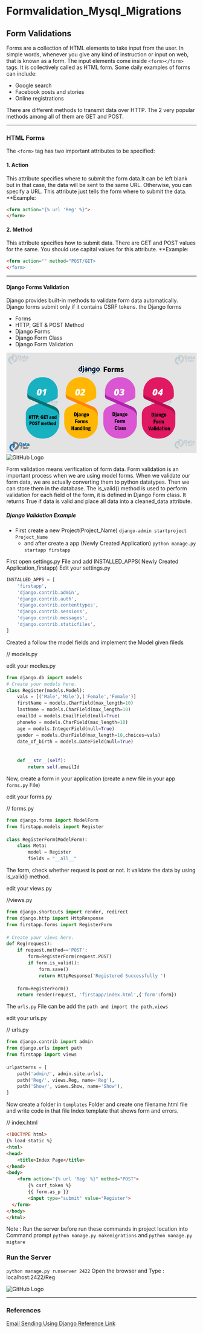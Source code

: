 # Formvalidation_Mysql_Migrations

## Form Validations

Forms are a collection of HTML elements to take input from the user. In simple words, whenever you give any kind of instruction or input on web, that is known as a form.
The input elements come inside ```<form></form>``` tags. It is collectively called as HTML form. 
Some daily examples of forms can include:
* Google search
* Facebook posts and stories
* Online registrations

There are different methods to transmit data over HTTP. The 2 very popular methods among all of them are GET and POST.
____

### HTML Forms

The ``` <form> ``` tag has two important attributes to be specified:

#### 1. Action
This attribute specifies where to submit the form data.It can be left blank but in that case, the data will be sent to the same URL. Otherwise, you can specify a URL. This attribute just tells the form where to submit the data.
**Example:

```html
<form action="{% url 'Reg' %}"> 
</form>
```
#### 2. Method
This attribute specifies how to submit data. There are GET and POST values for the same. You should use capital values for this attribute.
**Example:

```html
<form action="" method="POST/GET>
</form>
```
____

#### Django Forms Validation

Django provides built-in methods to validate form data automatically. Django forms submit only if it contains CSRF tokens.
the Django forms
* Forms
* HTTP, GET & POST Method
* Django Forms
* Django Form Class
* Django Form Validation

![Github Image](Django-forms.JPG)
![GitHub Logo](/images/logo.png)

Form validation means verification of form data. Form validation is an important process when we are using model forms. When we validate our form data, we are actually converting them to python datatypes. Then we can store them in the database.
The is_valid() method is used to perform validation for each field of the form, it is defined in Django Form class. It returns True if data is valid and place all data into a cleaned_data attribute.

##### Django Validation Example

* First create a new Project(Project_Name)
     ``` django-admin startproject Project_Name ```
  * and after create a app (Newly Created Application)
    ``` python manage.py startapp firstapp ```
    
First open settings.py File and add INSTALLED_APPS( Newly Created Application_firstapp)
Edit your settings.py
```python
INSTALLED_APPS = [
    'firstapp',
    'django.contrib.admin',
    'django.contrib.auth',
    'django.contrib.contenttypes',
    'django.contrib.sessions',
    'django.contrib.messages',
    'django.contrib.staticfiles',
]
```

Created a follow the model fields and implement the Model given fileds 

// models.py

 edit your modles.py

```python
from django.db import models
# Create your models here.
class Register(models.Model):
	vals = [('Male','Male'),('Female','Female')]
	firstName = models.CharField(max_length=10)
	lastName = models.CharField(max_length=10)
	emailId = models.EmailField(null=True)
	phoneNo = models.CharField(max_length=10)
	age = models.IntegerField(null=True)
	gender = models.CharField(max_length=10,choices=vals)
	date_of_birth = models.DateField(null=True)
	

	def __str__(self):
		return self.emailId
```

Now, create a form in your application (create a new file in your app ``forms.py`` File)

 edit your forms.py

// forms.py

```python
from django.forms import ModelForm
from firstapp.models import Register

class RegisterForm(ModelForm):
	class Meta:
		model = Register
		fields = "__all__"
```

The form, check whether request is post or not. It validate the data by using is_valid() method.

edit your views.py

//views.py
```python
from django.shortcuts import render, redirect
from django.http import HttpResponse
from firstapp.forms import RegisterForm

# Create your views here.
def Reg(request):
	if request.method=='POST':
		form=RegisterForm(request.POST)
		if form.is_valid():
			form.save()
			return HttpResponse('Registered Successfully ')

	form=RegisterForm()
	return render(request, 'firstapp/index.html',{'form':form})
```

The ```urls.py``` File can be add the ```path and import the path,views```

 edit your urls.py
 
// urls.py

```python
from django.contrib import admin
from django.urls import path
from firstapp import views

urlpatterns = [
    path('admin/', admin.site.urls),
    path('Reg/', views.Reg, name='Reg'),
    path('Show/', views.Show, name='Show'),
]
```

Now create a folder in ```templates``` Folder and create one filename.html file and write code in that file 
Index template that shows form and errors.

// index.html
```html
<!DOCTYPE html>
{% load static %}
<html>
<head>
	<title>Index Page</title>
</head>
<body>
	<form action="{% url 'Reg' %}" method="POST">
		{% csrf_token %}
		{{ form.as_p }}
		<input type="submit" value="Register">
  </form>
</body>
</html>
```

Note : Run the server before run these commands in project location into Command prompt
     ```python manage.py makemigrations```
     and
     ```python manage.py migtare```

### Run the Server

```python manage.py runserver 2422```
Open the browser and Type : localhost:2422/Reg

![GitHub Logo](/images/logo.png)




____
### References

[Email Sending Using Django Reference Link](https://docs.djangoproject.com/en/3.0/topics/email/)






